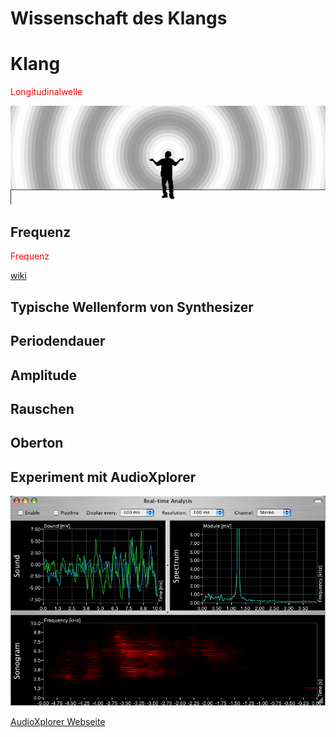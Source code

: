 

# Wissenschaft des Klangs

# Klang

<span style="color:red">Longitudinalwelle</span>

<img src="Klasse1/klang/fig.gif">


## Frequenz
<span style="color:red">Frequenz</span>





[wiki](http://de.wikipedia.org/wiki/Frequenz)


## Typische Wellenform von Synthesizer



## Periodendauer


## Amplitude


## Rauschen


## Oberton

## Experiment mit AudioXplorer

![](Klasse1/xplorer.jpg)

[AudioXplorer Webseite](http://www.arizona-software.ch/audioxplorer/)
